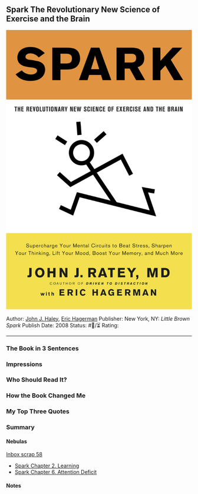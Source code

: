 ## Spark The Revolutionary New Science of Exercise and the Brain

[ ![150](E4EA7A41-31E0-4B53-8767-8F5F51A98DBC.jpeg) ](https://www.amazon.com/gp/aw/d/B000SFD21Q/ref=tmm_kin_swatch_0?ie=UTF8&qid=1676684881&sr=8-1)

Author: [John J. Haley](), [Eric Hagerman]()
Publisher: New York, NY: *Little Brown Spark*
Publish Date: 2008
Status: #💫/⏳ 
Rating:

---

### The Book in 3 Sentences

### Impressions

### Who Should Read It?

### How the Book Changed Me

### My Top Three Quotes

### Summary

#### Nebulas

[Inbox scrap 58]()

* [Spark Chapter 2. Learning](Spark%20Chapter%202.%20Learning.md)
* [Spark Chapter 6. Attention Deficit](Spark%20Chapter%206.%20Attention%20Deficit.md)

#### Notes
